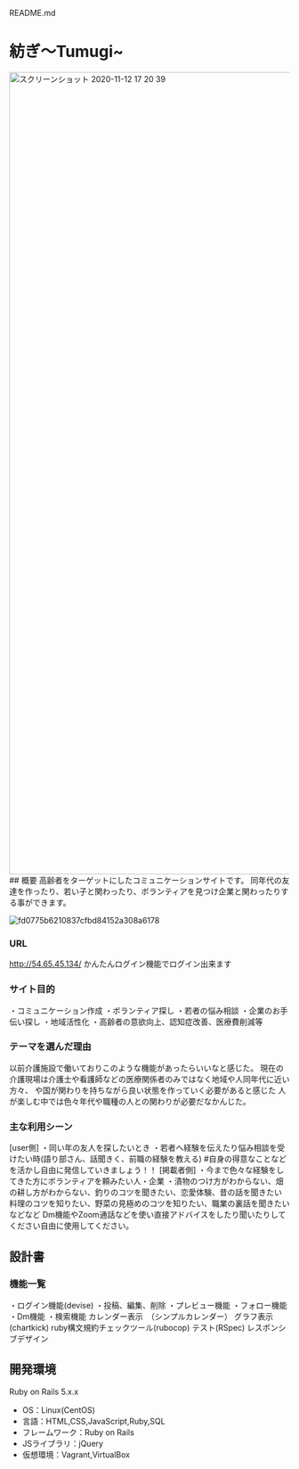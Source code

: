 README.md

# 紡ぎ〜Tumugi~
<img width="1440" alt="スクリーンショット 2020-11-12 17 20 39" src="https://user-images.githubusercontent.com/65902435/98914067-8fa8bb80-250b-11eb-850a-3647d17b7716.png">
## 概要
高齢者をターゲットにしたコミュニケーションサイトです。
同年代の友達を作ったり、若い子と関わったり、ボランティアを見つけ企業と関わったりする事ができます。

![fd0775b6210837cfbd84152a308a6178](https://user-images.githubusercontent.com/65902435/98911381-d98fa280-2507-11eb-89da-6b114a3b3e66.gif)

### URL
http://54.65.45.134/
かんたんログイン機能でログイン出来ます

### サイト目的
・コミュニケーション作成
・ボランティア探し
・若者の悩み相談
・企業のお手伝い探し
・地域活性化
・高齢者の意欲向上、認知症改善、医療費削減等

### テーマを選んだ理由
以前介護施設で働いておりこのような機能があったらいいなと感じた。
現在の介護現場は介護士や看護師などの医療関係者のみではなく地域や人同年代に近い方々、
や国が関わりを持ちながら良い状態を作っていく必要があると感じた
人が楽しむ中では色々年代や職種の人との関わりが必要だなかんじた。

### 主な利用シーン
[user側]
・同い年の友人を探したいとき
・若者へ経験を伝えたり悩み相談を受けたい時(語り部さん、話聞きく、前職の経験を教える)
#自身の得意なことなどを活かし自由に発信していきましょう！！
[掲載者側]
・今まで色々な経験をしてきた方にボランティアを頼みたい人・企業
・漬物のつけ方がわからない、畑の耕し方がわからない、釣りのコツを聞きたい、恋愛体験、昔の話を聞きたい
 料理のコツを知りたい、野菜の見極めのコツを知りたい、職業の裏話を聞きたいなどなど
Dm機能やZoom通話などを使い直接アドバイスをしたり聞いたりしてください自由に使用してください。


## 設計書


### 機能一覧
・ログイン機能(devise)
・投稿、編集、削除
・プレビュー機能
・フォロー機能
・Dm機能
・検索機能
カレンダー表示　（シンプルカレンダー）
グラフ表示(chartkick)
ruby構文規約チェックツール(rubocop)
テスト(RSpec)
レスポンシブデザイン

## 開発環境
Ruby on Rails 5.x.x









- OS：Linux(CentOS)
- 言語：HTML,CSS,JavaScript,Ruby,SQL
- フレームワーク：Ruby on Rails
- JSライブラリ：jQuery
- 仮想環境：Vagrant,VirtualBox

